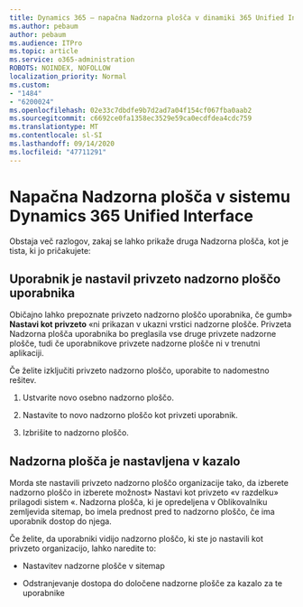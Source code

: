 ```yaml
---
title: Dynamics 365 – napačna Nadzorna plošča v dinamiki 365 Unified Interface
ms.author: pebaum
author: pebaum
ms.audience: ITPro
ms.topic: article
ms.service: o365-administration
ROBOTS: NOINDEX, NOFOLLOW
localization_priority: Normal
ms.custom:
- "1484"
- "6200024"
ms.openlocfilehash: 02e33c7dbdfe9b7d2ad7a04f154cf067fba0aab2
ms.sourcegitcommit: c6692ce0fa1358ec3529e59ca0ecdfdea4cdc759
ms.translationtype: MT
ms.contentlocale: sl-SI
ms.lasthandoff: 09/14/2020
ms.locfileid: "47711291"
---
```

# <a name="wrong-dashboard-shows-in-dynamics-365-unified-interface"></a>Napačna Nadzorna plošča v sistemu Dynamics 365 Unified Interface

Obstaja več razlogov, zakaj se lahko prikaže druga Nadzorna plošča, kot je tista, ki jo pričakujete:

## <a name="the-user-has-set-a-user-default-dashboard"></a>Uporabnik je nastavil privzeto nadzorno ploščo uporabnika 

Običajno lahko prepoznate privzeto nadzorno ploščo uporabnika, če gumb» **Nastavi kot privzeto** «ni prikazan v ukazni vrstici nadzorne plošče. Privzeta Nadzorna plošča uporabnika bo preglasila vse druge privzete nadzorne plošče, tudi če uporabnikove privzete nadzorne plošče ni v trenutni aplikaciji.

Če želite izključiti privzeto nadzorno ploščo, uporabite to nadomestno rešitev.

1. Ustvarite novo osebno nadzorno ploščo.

2. Nastavite to novo nadzorno ploščo kot privzeti uporabnik.

3. Izbrišite to nadzorno ploščo.

## <a name="the-dashboard-is-set-in-the-sitemap"></a>Nadzorna plošča je nastavljena v kazalo

Morda ste nastavili privzeto nadzorno ploščo organizacije tako, da izberete nadzorno ploščo in izberete možnost» Nastavi kot privzeto «v razdelku» prilagodi sistem «. Nadzorna plošča, ki je opredeljena v Oblikovalniku zemljevida sitemap, bo imela prednost pred to nadzorno ploščo, če ima uporabnik dostop do njega.

Če želite, da uporabniki vidijo nadzorno ploščo, ki ste jo nastavili kot privzeto organizacijo, lahko naredite to:

* Nastavitev nadzorne plošče v sitemap

* Odstranjevanje dostopa do določene nadzorne plošče za kazalo za te uporabnike
